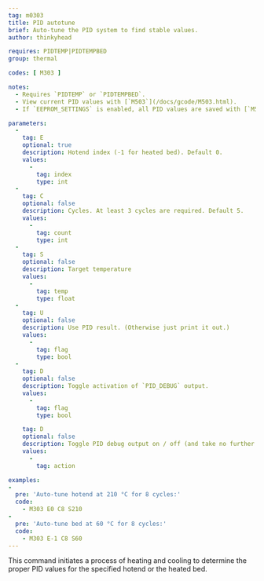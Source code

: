 ```yaml
---
tag: m0303
title: PID autotune
brief: Auto-tune the PID system to find stable values.
author: thinkyhead

requires: PIDTEMP|PIDTEMPBED
group: thermal

codes: [ M303 ]

notes:
  - Requires `PIDTEMP` or `PIDTEMPBED`.
  - View current PID values with [`M503`](/docs/gcode/M503.html).
  - If `EEPROM_SETTINGS` is enabled, all PID values are saved with [`M500`](/docs/gcode/M500.html), loaded with [`M501`](/docs/gcode/M501.html), and reset with [`M502`](/docs/gcode/M502.html).

parameters:
  -
    tag: E
    optional: true
    description: Hotend index (-1 for heated bed). Default 0.
    values:
      -
        tag: index
        type: int
  -
    tag: C
    optional: false
    description: Cycles. At least 3 cycles are required. Default 5.
    values:
      -
        tag: count
        type: int
  -
    tag: S
    optional: false
    description: Target temperature
    values:
      -
        tag: temp
        type: float
  -
    tag: U
    optional: false
    description: Use PID result. (Otherwise just print it out.)
    values:
      -
        tag: flag
        type: bool
  -
    tag: D
    optional: false
    description: Toggle activation of `PID_DEBUG` output.
    values:
      -
        tag: flag
        type: bool

    tag: D
    optional: false
    description: Toggle PID debug output on / off (and take no further action). (Requires `PID_DEBUG`)
    values:
      -
        tag: action

examples:
-
  pre: 'Auto-tune hotend at 210 °C for 8 cycles:'
  code:
    - M303 E0 C8 S210
-
  pre: 'Auto-tune bed at 60 °C for 8 cycles:'
  code:
    - M303 E-1 C8 S60
---
```


This command initiates a process of heating and cooling to determine the proper PID values for the specified hotend or the heated bed.
